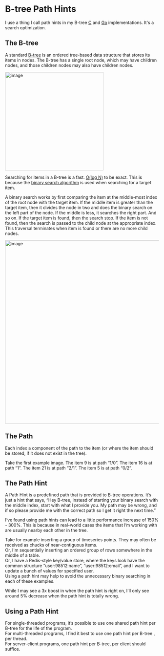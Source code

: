 # B-tree Path Hints

I use a thing I call path hints in my B-tree [C](https://github.com/tidwall/btree.c) and [Go](https://github.com/tidwall/btree) implementations. It's a search optimization.

## The B-tree

A standard [B-tree](https://en.wikipedia.org/wiki/B-tree) is an ordered tree-based data structure that stores its items in nodes. The B-tree has a single root node, which may have children nodes, and those children nodes may also have children nodes. 

<img width="322" alt="image" src="https://user-images.githubusercontent.com/1156077/127664015-14ca38bb-1a3b-4d2f-80ff-27be0bd3d886.png">

Searching for items in a B-tree is a fast. [O(log N)](https://en.wikipedia.org/wiki/Big_O_notation) to be exact.
This is because the [binary search algorithm](https://en.wikipedia.org/wiki/Binary_search_algorithm) is used when searching for a target item. 

A binary search works by first comparing the item at the middle-most index of the root node with the target item. 
If the middle item is greater than the target item, then it divides the node in two and does the binary search on the left part of the node. If the middle is less, it searches the right part. And so on. If the target item is found, then the search stop. If the item is not found, then the search is passed to the child node at the appropriate index. This traversal terminates when item is found or there are no more child nodes.

<img width="600" alt="image" src="https://user-images.githubusercontent.com/1156077/127664822-6ab4f8f6-8ab5-477e-8e17-f52346f02819.png">

## The Path

Each index a component of the path to the item (or where the item should be stored, if it does not exist in the tree).

Take the first example image. The item 9 is at path “1/0”. The item 16 is at path “1”. The item 21 is at path “2/1”. The item 5 is at path “0/2”.

## The Path Hint

A Path Hint is a predefined path that is provided to B-tree operations. It’s just a hint that says, “Hey B-tree, instead of starting your binary search with the middle index, start with what I provide you. My path may be wrong, and if so please provide me with the correct path so I get it right the next time.”

I’ve found using path hints can lead to a little performance increase of 150% - 300%. This is because in real-world cases the items that I’m working with are usually nearby each other in the tree. 

Take for example inserting a group of timeseries points. They may often be received as chucks of near-contiguous items.  
Or, I'm sequentially inserting an ordered group of rows somewhere in the middle of a table.  
Or, I have a Redis-style key/value store, where the keys look have the common structure “user:98512:name”, “user:98512:email”, and I want to update a bunch of values for specified user.  
Using a path hint may help to avoid the unnecessary binary searching in each of these examples.

While I may see a 3x boost in when the path hint is right on, I'll only see around 5% decrease when the path hint is totally wrong.

## Using a Path Hint

For single-threaded programs, it’s possible to use one shared path hint per B-tree for the life of the program.  
For multi-threaded programs, I find it best to use one path hint per B-tree , per thread.  
For server-client programs, one path hint per B-tree, per client should suffice.  


